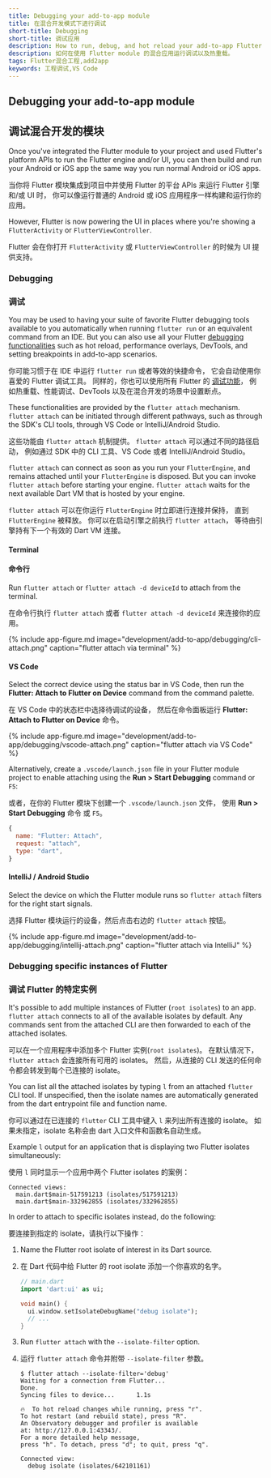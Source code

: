 ```yaml
---
title: Debugging your add-to-app module
title: 在混合开发模式下进行调试
short-title: Debugging
short-title: 调试应用
description: How to run, debug, and hot reload your add-to-app Flutter module.
description: 如何在使用 Flutter module 的混合应用运行调试以及热重载。
tags: Flutter混合工程,add2app
keywords: 工程调试,VS Code
---
```


## Debugging your add-to-app module

## 调试混合开发的模块

Once you've integrated the Flutter module to your project and used Flutter's
platform APIs to run the Flutter engine and/or UI,
you can then build and run your Android or iOS app the same way
you run normal Android or iOS apps.

当你将 Flutter 模块集成到项目中并使用 Flutter 的平台 APIs 来运行 Flutter 引擎和/或 UI 时，
你可以像运行普通的 Android 或 iOS 应用程序一样构建和运行你的应用。

However, Flutter is now powering the UI in places where you're showing a
`FlutterActivity` or `FlutterViewController`.

Flutter 会在你打开 `FlutterActivity` 或 `FlutterViewController` 的时候为 UI 提供支持。

### Debugging

### 调试

You may be used to having your suite of favorite Flutter debugging tools
available to you automatically when running `flutter run` or an equivalent
command from an IDE. But you can also use all your Flutter
[debugging functionalities][] such as hot reload, performance
overlays, DevTools, and setting breakpoints in add-to-app scenarios.

你可能习惯于在 IDE 中运行 `flutter run` 或者等效的快捷命令，
它会自动使用你喜爱的 Flutter 调试工具。
同样的，你也可以使用所有 Flutter 的 [调试功能][debugging functionalities]，
例如热重载、性能调试、DevTools 以及在混合开发的场景中设置断点。

These functionalities are provided by the `flutter attach` mechanism.
`flutter attach` can be initiated through different pathways,
such as through the SDK's CLI tools,
through VS Code or IntelliJ/Android Studio.

这些功能由 `flutter attach` 机制提供。
`flutter attach` 可以通过不同的路径启动，
例如通过 SDK 中的 CLI 工具、VS Code 或者 IntelliJ/Android Studio。

`flutter attach` can connect as soon as you run your `FlutterEngine`, and
remains attached until your `FlutterEngine` is disposed. But you can invoke
`flutter attach` before starting your engine. `flutter attach` waits for
the next available Dart VM that is hosted by your engine.

`flutter attach` 可以在你运行 `FlutterEngine` 时立即进行连接并保持，
直到 `FlutterEngine` 被释放。
你可以在启动引擎之前执行 `flutter attach`，
等待由引擎持有下一个有效的 Dart VM 连接。

#### Terminal

#### 命令行

Run `flutter attach` or `flutter attach -d deviceId` to attach from the terminal.

在命令行执行 `flutter attach` 或者 `flutter attach -d deviceId` 来连接你的应用。 

{% include app-figure.md image="development/add-to-app/debugging/cli-attach.png" caption="flutter attach via terminal" %}

#### VS Code

Select the correct device using the status bar in VS Code, then run the **Flutter: Attach to Flutter on Device** command from the command palette.

在 VS Code 中的状态栏中选择待调试的设备，
然后在命令面板运行 **Flutter: Attach to Flutter on Device** 命令。

{% include app-figure.md image="development/add-to-app/debugging/vscode-attach.png" caption="flutter attach via VS Code" %}

Alternatively, create a `.vscode/launch.json` file in your Flutter module project to enable attaching using the **Run > Start Debugging** command or `F5`:

或者，在你的 Flutter 模块下创建一个 `.vscode/launch.json` 文件，
使用 **Run > Start Debugging** 命令 或 `F5`。

```js
{
  name: "Flutter: Attach",
  request: "attach",
  type: "dart",
}
```

#### IntelliJ / Android Studio

Select the device on which the Flutter module runs so `flutter attach` filters for the right start signals.

选择 Flutter 模块运行的设备，然后点击右边的 `flutter attach` 按钮。

{% include app-figure.md image="development/add-to-app/debugging/intellij-attach.png" caption="flutter attach via IntelliJ" %}

### Debugging specific instances of Flutter

### 调试 Flutter 的特定实例

It's possible to add multiple instances of Flutter
(`root isolates`) to an app.  `flutter attach`
connects to all of the available isolates by default.
Any commands sent from the attached CLI are then forwarded
to each of the attached isolates.

可以在一个应用程序中添加多个 Flutter 实例(`root isolates`)。
在默认情况下，`flutter attach` 会连接所有可用的 isolates。
然后，从连接的 CLI 发送的任何命令都会转发到每个已连接的 isolate。

You can list all the attached isolates by typing `l`
from an attached `flutter` CLI tool.
If unspecified, then the isolate names are automatically generated
from the dart entrypoint file and function name.

你可以通过在已连接的 `flutter` CLI 工具中键入 `l` 来列出所有连接的 isolate。
如果未指定，isolate 名称会由 dart 入口文件和函数名自动生成。

Example `l` output for an application that is displaying two Flutter isolates
simultaneously:

使用 `l` 同时显示一个应用中两个 Flutter isolates 的案例：

```terminal
Connected views:
  main.dart$main-517591213 (isolates/517591213)
  main.dart$main-332962855 (isolates/332962855)
```

In order to attach to specific isolates instead, do the following:

要连接到指定的 isolate，请执行以下操作：

1. Name the Flutter root isolate of interest in its Dart source.

1. 在 Dart 代码中给 Flutter 的 root isolate 添加一个你喜欢的名字。  

    <!-- skip -->
    ```dart
    // main.dart
    import 'dart:ui' as ui;

    void main() {
      ui.window.setIsolateDebugName("debug isolate");
      // ...
    }
    ```

2. Run `flutter attach` with the `--isolate-filter` option.

2. 运行 `flutter attach` 命令并附带 `--isolate-filter` 参数。

    ```terminal
    $ flutter attach --isolate-filter='debug'
    Waiting for a connection from Flutter...
    Done.
    Syncing files to device...      1.1s

    🔥  To hot reload changes while running, press "r".
    To hot restart (and rebuild state), press "R".
    An Observatory debugger and profiler is available
    at: http://127.0.0.1:43343/.
    For a more detailed help message,
    press "h". To detach, press "d"; to quit, press "q".

    Connected view:
      debug isolate (isolates/642101161)
    ```


[debugging functionalities]: /docs/testing/debugging

